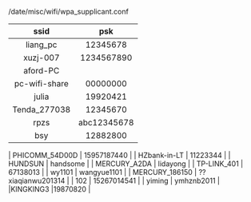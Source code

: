 /date/misc/wifi/wpa_supplicant.conf


| ssid | psk |
| :--: | :--: |
| liang_pc | 12345678 |
| xuzj-007 | 1234567890 |
| aford-PC |  |
| pc-wifi-share |  00000000 |
| julia |  19920421 |
| Tenda_277038 |  12345670 |
| rpzs | abc12345678 |
| bsy |  12882800 |

| PHICOMM_54D00D | 15957187440 |
| HZbank-in-LT | 11223344 |
| HUNDSUN | handsome |
| MERCURY_A2DA | lidayong |
| TP-LINK_401 |  67138013 |
| wy1101 |  wangyue1101 |
| MERCURY_186150 |  ??xiaqianwu201314 |
| 102 |  15267014541  |
|  yiming | ymhznb2011 |
|KINGKING3 |19870820 |
